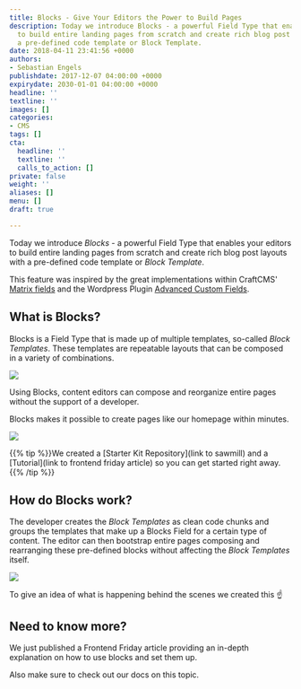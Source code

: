 ```yaml
---
title: Blocks - Give Your Editors the Power to Build Pages
description: Today we introduce Blocks - a powerful Field Type that enables your editors
  to build entire landing pages from scratch and create rich blog post layouts with
  a pre-defined code template or Block Template.
date: 2018-04-11 23:41:56 +0000
authors:
- Sebastian Engels
publishdate: 2017-12-07 04:00:00 +0000
expirydate: 2030-01-01 04:00:00 +0000
headline: ''
textline: ''
images: []
categories:
- CMS
tags: []
cta:
  headline: ''
  textline: ''
  calls_to_action: []
private: false
weight: ''
aliases: []
menu: []
draft: true

---
```

Today we introduce _Blocks_ - a powerful Field Type that enables your editors to build entire landing pages from scratch and create rich blog post layouts with a pre-defined code template or _Block Template_.

This feature was inspired by the great implementations within CraftCMS' [Matrix fields](https://craftcms.com/features/matrix) and the Wordpress Plugin [Advanced Custom Fields](https://www.advancedcustomfields.com/).

## What is Blocks?

Blocks is a Field Type that is made up of multiple templates, so-called _Block Templates_. These templates are repeatable layouts that can be composed in a variety of combinations.

![](/uploads/2018/04/block-compose.gif)

Using Blocks, content editors can compose and reorganize entire pages without the support of a developer.

Blocks makes it possible to create pages like our homepage within minutes.

![](/uploads/2018/04/ui-scroll-blocks.gif)

{{% tip %}}We created a \[Starter Kit Repository\](link to sawmill) and a \[Tutorial\](link to frontend friday article) so you can get started right away.{{% /tip %}}

## How do Blocks work?

The developer creates the _Block Templates_ as clean code chunks and groups the templates that make up a Blocks Field for a certain type of content. The editor can then bootstrap entire pages composing and rearranging these pre-defined blocks without affecting the _Block Templates_ itself.

![](/uploads/2018/04/code-moving-reduced.gif)

To give an idea of what is happening behind the scenes we created this :point_up:

## Need to know more?

We just published a Frontend Friday article providing an in-depth explanation on how to use blocks and set them up.

Also make sure to check out our docs on this topic.
